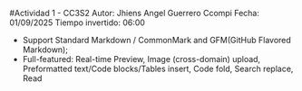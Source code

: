 #Actividad 1 - CC3S2
Autor: Jhiens Angel Guerrero Ccompi
Fecha: 01/09/2025
Tiempo invertido: 06:00

- Support Standard Markdown / CommonMark and GFM(GitHub Flavored Markdown);
- Full-featured: Real-time Preview, Image (cross-domain) upload, Preformatted text/Code blocks/Tables insert, Code fold, Search replace, Read
